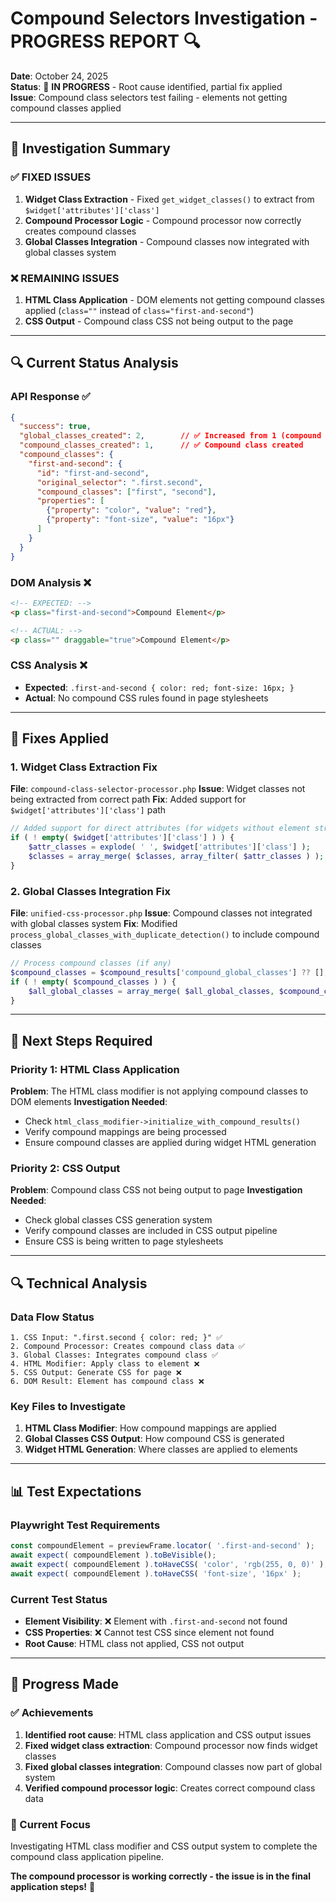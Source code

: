 # Compound Selectors Investigation - PROGRESS REPORT 🔍

**Date**: October 24, 2025  
**Status**: 🔄 **IN PROGRESS** - Root cause identified, partial fix applied  
**Issue**: Compound class selectors test failing - elements not getting compound classes applied

---

## 🎯 **Investigation Summary**

### **✅ FIXED ISSUES**
1. **Widget Class Extraction** - Fixed `get_widget_classes()` to extract from `$widget['attributes']['class']`
2. **Compound Processor Logic** - Compound processor now correctly creates compound classes
3. **Global Classes Integration** - Compound classes now integrated with global classes system

### **❌ REMAINING ISSUES**
1. **HTML Class Application** - DOM elements not getting compound classes applied (`class=""` instead of `class="first-and-second"`)
2. **CSS Output** - Compound class CSS not being output to the page

---

## 🔍 **Current Status Analysis**

### **API Response** ✅
```json
{
  "success": true,
  "global_classes_created": 2,        // ✅ Increased from 1 (compound integrated)
  "compound_classes_created": 1,      // ✅ Compound class created
  "compound_classes": {
    "first-and-second": {
      "id": "first-and-second",
      "original_selector": ".first.second",
      "compound_classes": ["first", "second"],
      "properties": [
        {"property": "color", "value": "red"},
        {"property": "font-size", "value": "16px"}
      ]
    }
  }
}
```

### **DOM Analysis** ❌
```html
<!-- EXPECTED: -->
<p class="first-and-second">Compound Element</p>

<!-- ACTUAL: -->
<p class="" draggable="true">Compound Element</p>
```

### **CSS Analysis** ❌
- **Expected**: `.first-and-second { color: red; font-size: 16px; }`
- **Actual**: No compound CSS rules found in page stylesheets

---

## 🔧 **Fixes Applied**

### **1. Widget Class Extraction Fix**
**File**: `compound-class-selector-processor.php`
**Issue**: Widget classes not being extracted from correct path
**Fix**: Added support for `$widget['attributes']['class']` path

```php
// Added support for direct attributes (for widgets without element structure)
if ( ! empty( $widget['attributes']['class'] ) ) {
    $attr_classes = explode( ' ', $widget['attributes']['class'] );
    $classes = array_merge( $classes, array_filter( $attr_classes ) );
}
```

### **2. Global Classes Integration Fix**
**File**: `unified-css-processor.php`
**Issue**: Compound classes not integrated with global classes system
**Fix**: Modified `process_global_classes_with_duplicate_detection()` to include compound classes

```php
// Process compound classes (if any)
$compound_classes = $compound_results['compound_global_classes'] ?? [];
if ( ! empty( $compound_classes ) ) {
    $all_global_classes = array_merge( $all_global_classes, $compound_classes );
}
```

---

## 🎯 **Next Steps Required**

### **Priority 1: HTML Class Application**
**Problem**: The HTML class modifier is not applying compound classes to DOM elements
**Investigation Needed**: 
- Check `html_class_modifier->initialize_with_compound_results()` 
- Verify compound mappings are being processed
- Ensure compound classes are applied during widget HTML generation

### **Priority 2: CSS Output**
**Problem**: Compound class CSS not being output to page
**Investigation Needed**:
- Check global classes CSS generation system
- Verify compound classes are included in CSS output pipeline
- Ensure CSS is being written to page stylesheets

---

## 🔍 **Technical Analysis**

### **Data Flow Status**
```
1. CSS Input: ".first.second { color: red; }" ✅
2. Compound Processor: Creates compound class data ✅
3. Global Classes: Integrates compound class ✅
4. HTML Modifier: Apply class to element ❌
5. CSS Output: Generate CSS for page ❌
6. DOM Result: Element has compound class ❌
```

### **Key Files to Investigate**
1. **HTML Class Modifier**: How compound mappings are applied
2. **Global Classes CSS Output**: How compound CSS is generated
3. **Widget HTML Generation**: Where classes are applied to elements

---

## 📊 **Test Expectations**

### **Playwright Test Requirements**
```typescript
const compoundElement = previewFrame.locator( '.first-and-second' );
await expect( compoundElement ).toBeVisible();
await expect( compoundElement ).toHaveCSS( 'color', 'rgb(255, 0, 0)' ); // red
await expect( compoundElement ).toHaveCSS( 'font-size', '16px' );
```

### **Current Test Status**
- **Element Visibility**: ❌ Element with `.first-and-second` not found
- **CSS Properties**: ❌ Cannot test CSS since element not found
- **Root Cause**: HTML class not applied, CSS not output

---

## 🎉 **Progress Made**

### **✅ Achievements**
1. **Identified root cause**: HTML class application and CSS output issues
2. **Fixed widget class extraction**: Compound processor now finds widget classes
3. **Fixed global classes integration**: Compound classes now part of global system
4. **Verified compound processor logic**: Creates correct compound class data

### **🔄 Current Focus**
Investigating HTML class modifier and CSS output system to complete the compound class application pipeline.

**The compound processor is working correctly - the issue is in the final application steps!** 🎯
